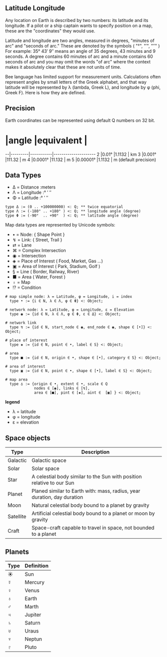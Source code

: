 ## Latitude Longitude

Any location on Earth is described by two numbers: its latitude and its longitude. If a pilot or a ship captain wants to specify position on a map, these are the "coordinates" they would use.

Latitude and longitude are two angles, measured in degrees, "minutes of arc" and "seconds of arc." These are denoted by the symbols ( "°",   "′",   "″"  ) For example: 35° 43′ 9″ means an angle of 35 degrees, 43 minutes and 9 seconds. A degree contains 60 minutes of arc and a minute contains 60 seconds of arc and you may omit the words "of arc" where the context makes it absolutely clear that these are not units of time.

Bee language has limited support for measurement units. Calculations often represent angles by small letters of the Greek alphabet, and that way latitude will be represented by λ (lambda, Greek L), and longitude by φ (phi, Greek F). Here is how they are defined. 

## Precision

Earth coordinates can be represented using default Q numbers on 32 bit.

# |angle    |equivalent |
--|---------|-----------|---------------------
2 |0.01°	|1.1132     | km
3 |0.001°	|111.32     | m
4 |0.0001°	|11.132     | m
5 |0.00001°	|1.1132     | m (default precision)

## Data Types

* Δ = Distance  :meters
* Λ = Longitude :° ′ ″
* Φ = Latitude  :° ′ ″

```
type Δ := (0 .. +100000000) <: Q; ** twice equatorial
type Λ := (-180° .. +180° ) <: Q; ** longitude angle (degree)
type Φ := (-90°  .. +90°  ) <: Q; ** latitude angle (degree)
```

Map data types are represented by Unicode symbols:

* •  = Node: { Shape Point   } 
* ↯  = Link: { Street, Trail }
* ⇄  = Lane
* ⌘  = Complex Intersection
* ◉  = Intersection
* ◈  = Place of Interest ( Food, Market, Gas ...)
* ▣  = Area  of Interest ( Park, Stadium, Golf  )
* §  = Line ( Border, Railway, River)
* ■  = Area ( Water, Forest )
* ♁  = Map
* ⁉  = Condition

```
# map simple node: λ = Latitude, φ = Longitude, i = index
  type • := {i ∈ N, λ ∈ Λ, φ ∈ Φ} <: Object;
  
# network node: λ = Latitude, φ = Longitude, ε = Elevation
  type ◉ := {id ∈ N, λ ∈ Λ, φ ∈ Φ, ε ∈ Δ} <: Object;             
 
# network link
  type ↯ := {id ∈ N, start_node ∈ ◉, end_node ∈ ◉, shape ∈ [•]} <: Object;
  
# place of interest
  type ◈ := {id ∈ N, point ∈ •, label ∈ S} <: Object;

# area 
  type ■ := {id ∈ N, origin ∈ •, shape ∈ [•], category ∈ S} <: Object;

# area of interest
  type ▣ := {id ∈ N, point ∈ •, shape ∈ [•], label ∈ S} <: Object;
  
# map area
  type ♁ := {origin ∈ •, extent ∈ •, scale ∈ Q 
             nodes ∈ [◉], links ∈ [↯], 
             area ∈ [■], pint ∈ [◈], aint ∈  [▣] } <: Object;
```

**legend**

* λ = latitude
* φ = longitude
* ε = elevation

## Space objects

Type     | Description
---------|-------------------------------------------------------------------------
Galactic | Galactic space
Solar    | Solar space
Star     | A celestial body similar to the Sun with position relative to our Sun
Planet   | Planed similar to Earth with: mass, radius, year duration, day duration
Moon     | Natural celestial body bound to a planet by gravity
Satellite| Artificial celestial body bound to a planet or moon by gravity
Craft    | Space-craft capable to travel in space, not bounded to a planet


## Planets

Type   | Definition
-------|---------------------------------------------------------------------------
☀      | Sun
☿      | Mercury
♀      | Venus
♁      | Earth
♂      | Marth
♃      | Jupiter
♄      | Saturn
♅      | Uraus      
♆      | Neptun
♇      | Pluto
